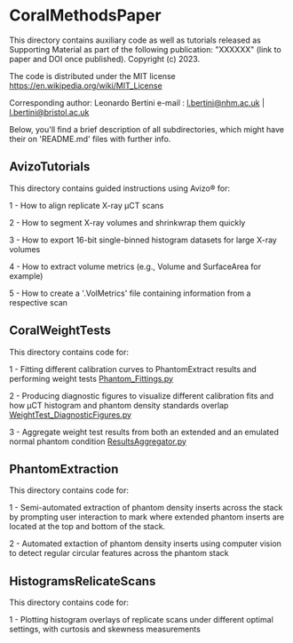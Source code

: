 # CoralMethodsPaper

This directory contains auxiliary code as well as tutorials released as Supporting Material as part of the following publication:
"XXXXXX" (link to paper and DOI once published).
Copyright (c) 2023.

The code is distributed under the MIT license https://en.wikipedia.org/wiki/MIT_License

Corresponding author: Leonardo Bertini 
e-mail :  l.bertini@nhm.ac.uk  | l.bertini@bristol.ac.uk

Below, you'll find a brief description of all subdirectories, which might have their on 'README.md' files with further info.


## AvizoTutorials

This directory contains guided instructions using Avizo® for:

1 - How to align replicate X-ray µCT scans

2 - How to segment X-ray volumes and shrinkwrap them quickly

3 - How to export 16-bit single-binned histogram datasets for large X-ray volumes

4 - How to extract volume metrics (e.g., Volume and SurfaceArea for example)

5 - How to create a '.VolMetrics' file containing information from a respective scan


## CoralWeightTests
This directory contains code for:

1 - Fitting different calibration curves to PhantomExtract results and performing weight tests [Phantom_Fittings.py](https://github.com/LeoBertiniNHM/CoralMethodsPaper/blob/main/CoralWeightTests/Phantom_Fittings.py)

2 - Producing diagnostic figures to visualize different calibration fits and how µCT histogram and phantom density standards overlap [WeightTest_DiagnosticFigures.py](https://github.com/LeoBertiniNHM/CoralMethodsPaper/blob/main/CoralWeightTests/WeightTest_DiagnosticFigures.py)

3 - Aggregate weight test results from both an extended and an emulated normal phantom condition [ResultsAggregator.py](https://github.com/LeoBertiniNHM/CoralMethodsPaper/blob/main/CoralWeightTests/ResultsAggregator.py)

## PhantomExtraction
This directory contains code for:

1 - Semi-automated extraction of phantom density inserts across the stack by prompting user interaction to mark where extended phantom inserts are located at the top and bottom of the stack. 

2 - Automated extaction of phantom density inserts using computer vision to detect regular circular features across the phantom stack


## HistogramsRelicateScans
This directory contains code for:

1 - Plotting histogram overlays of replicate scans under different optimal settings, with curtosis and skewness measurements
